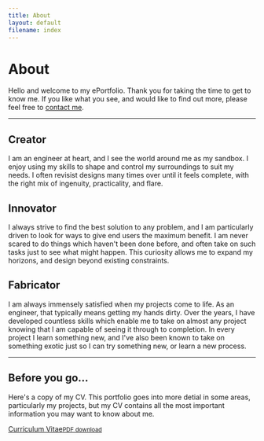 ```yaml
---
title: About
layout: default
filename: index
---
```


<h1>About</h1>

<p>
  Hello and welcome to my ePortfolio. Thank you for taking the time to get to know me. If you like what you see, and would like to find out more, please feel free to <a href="contact">contact me</a>.
</p>
<hr>

<h2>Creator</h2>
<p>
  I am an engineer at heart, and I see the world around me as my sandbox. I enjoy using my skills to shape and control my surroundings to suit my needs. I often revisist designs many times over until it feels complete, with the right mix of ingenuity, practicality, and flare.
</p>

<h2>Innovator</h2>
<p>
  I always strive to find the best solution to any problem, and I am particularly driven to look for ways to give end users the maximum benefit. I am never scared to do things which haven't been done before, and often take on such tasks just to see what might happen. This curiosity allows me to expand my horizons, and design beyond existing constraints.
</p>

<h2>Fabricator</h2>
<p>
  I am always immensely satisfied when my projects come to life. As an engineer, that typically means getting my hands dirty. Over the years, I have developed countless skills which enable me to take on almost any project knowing that I am capable of seeing it through to completion. In every project I learn something new, and I've also been known to take on something exotic just so I can try something new, or learn a new process.
</p>

<hr>
<h2>Before you go...</h2>
<p>
  Here's a copy of my CV. This portfolio goes into more detial in some areas, particularly my projects, but my CV contains all the most important information you may want to know about me.
</p>

<div class="linkbox">
  <a href="resources/CV_StefanDominicus.pdf" target="_blank">Curriculum Vitae<small>PDF download</small></a>
</div>

